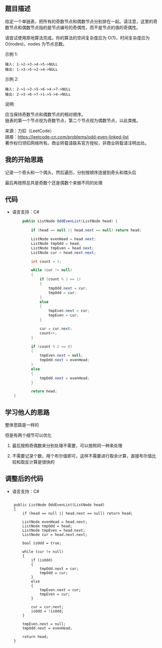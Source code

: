 ## 题目描述

给定一个单链表，把所有的奇数节点和偶数节点分别排在一起。请注意，这里的奇数节点和偶数节点指的是节点编号的奇偶性，而不是节点的值的奇偶性。

请尝试使用原地算法完成。你的算法的空间复杂度应为 O(1)，时间复杂度应为 O(nodes)，nodes 为节点总数。

示例 1:
```
输入: 1->2->3->4->5->NULL
输出: 1->3->5->2->4->NULL
```
示例 2:
```
输入: 2->1->3->5->6->4->7->NULL 
输出: 2->3->6->7->1->5->4->NULL
```
说明:

应当保持奇数节点和偶数节点的相对顺序。  
链表的第一个节点视为奇数节点，第二个节点视为偶数节点，以此类推。

来源：力扣（LeetCode）  
链接：https://leetcode-cn.com/problems/odd-even-linked-list  
著作权归领扣网络所有。商业转载请联系官方授权，非商业转载请注明出处。

## 我的开始思路

记录一个奇头和一个偶头，然后遍历，分别按顺序连接到奇头和偶头后

最后再按照总共是奇数个还是偶数个来做不同的处理

## 代码

- 语言支持：C#

```C#
        public ListNode OddEvenList(ListNode head) {
        
            if (head == null || head.next == null) return head;

            ListNode evenHead = head.next;
            ListNode tmpOdd = head;
            ListNode tmpEven = head.next;
            ListNode cur = head.next.next;

            int count = 3;

            while (cur != null)
            {
                if (count % 2 == 1)
                {
                    tmpOdd.next = cur;
                    tmpOdd = cur;
                }
                else
                {
                    tmpEven.next = cur;
                    tmpEven = cur;
                }

                cur = cur.next;
                count++;
            }

            if (count % 2 == 0)
            {
                tmpEven.next = null;
                tmpOdd.next = evenHead;
            }
            else
            {
                tmpOdd.next = evenHead;
            }

            return head;
    }
```

## 学习他人的思路

整体思路是一样的

但是有两个细节可以优化

1. 最后按照奇偶数来分别处理不需要，可以按照同一种来处理

1. 不需要记录个数，用个布尔值即可，这样不需要进行取余计算，直接布尔值比较和取反计算是很快的

## 调整后的代码

- 语言支持：C#

```C#
```
        public ListNode OddEvenList(ListNode head)
        {
            if (head == null || head.next == null) return head;

            ListNode evenHead = head.next;
            ListNode tmpOdd = head;
            ListNode tmpEven = head.next;
            ListNode cur = head.next.next;

            bool isOdd = true;

            while (cur != null)
            {
                if (isOdd)
                {
                    tmpOdd.next = cur;
                    tmpOdd = cur;
                }
                else
                {
                    tmpEven.next = cur;
                    tmpEven = cur;
                }

                cur = cur.next;
                isOdd = !isOdd;
            }

            tmpEven.next = null;
            tmpOdd.next = evenHead;

            return head;
        }
```
